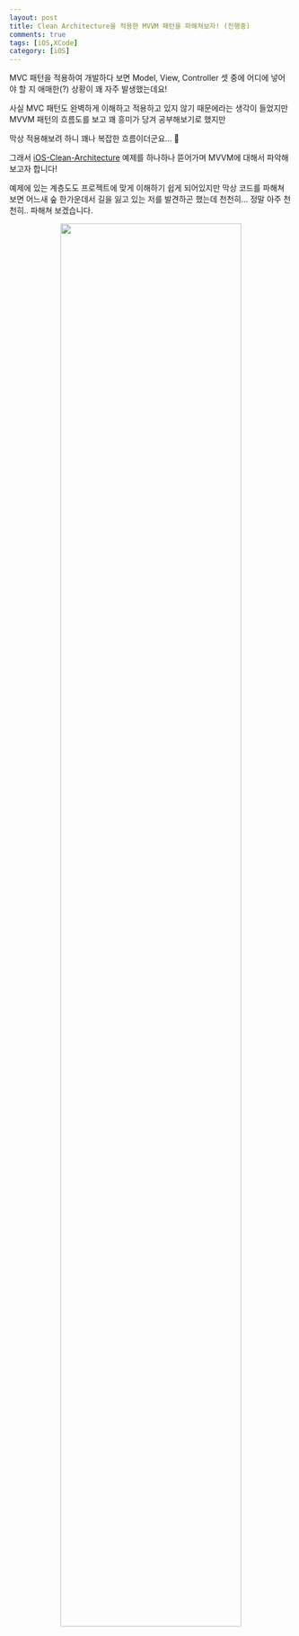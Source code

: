 ```yaml
---
layout: post
title: Clean Architecture을 적용한 MVVM 패턴을 파해쳐보자! (진행중)
comments: true
tags: [iOS,XCode]
category: [iOS]
---
```


MVC 패턴을 적용하여 개발하다 보면 Model, View, Controller 셋 중에 어디에 넣어야 할 지 애매한(?) 상황이 꽤 자주 발생했는데요! 

사실 MVC 패턴도 완벽하게 이해하고 적용하고 있지 않기 때문에라는 생각이 들었지만 MVVM 패턴의 흐름도를 보고 꽤 흥미가 당겨 공부해보기로 했지만 

막상 적용해보려 하니 꽤나 복잡한 흐름이더군요... 🥲



그래서 [iOS-Clean-Architecture](https://github.com/kudoleh/iOS-Clean-Architecture-MVVM) 예제를 하나하나 뜯어가며 MVVM에 대해서 파악해보고자 합니다!

예제에 있는 계층도도 프로젝트에 맞게 이해하기 쉽게 되어있지만 막상 코드를 파해쳐 보면 어느새 숲 한가운데서 길을 잃고 있는 저를 발견하곤 했는데 천천히... 정말 아주 천천히.. 파해쳐 보겠습니다.

<p align ="center"><img src = "https://github.com/kudoleh/iOS-Clean-Architecture-MVVM/raw/master/README_FILES/CleanArchitecture+MVVM.png?raw=true " width = "80%"></p>



